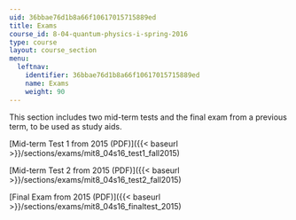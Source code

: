 ```yaml
---
uid: 36bbae76d1b8a66f10617015715889ed
title: Exams
course_id: 8-04-quantum-physics-i-spring-2016
type: course
layout: course_section
menu:
  leftnav:
    identifier: 36bbae76d1b8a66f10617015715889ed
    name: Exams
    weight: 90
---
```


This section includes two mid-term tests and the final exam from a previous term, to be used as study aids.

[Mid-term Test 1 from 2015 (PDF)]({{< baseurl >}}/sections/exams/mit8_04s16_test1_fall2015)

[Mid-term Test 2 from 2015 (PDF)]({{< baseurl >}}/sections/exams/mit8_04s16_test2_fall2015)

[Final Exam from 2015 (PDF)]({{< baseurl >}}/sections/exams/mit8_04s16_finaltest_2015)